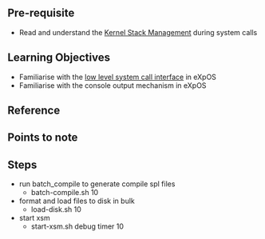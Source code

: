 ## Pre-requisite

-  Read and understand the [Kernel Stack Management](https://exposnitc.github.io/os_design-files/stack_smcall.html) during system calls  

## Learning Objectives 

- Familiarise with the [low level system call interface](https://exposnitc.github.io/abi.html) in eXpOS
- Familiarise with the console output mechanism in eXpOS

## Reference

## Points to note

## Steps

- run batch_compile to generate compile spl files
  - batch-compile.sh 10
- format and load files to disk in bulk
  - load-disk.sh 10
- start xsm
  - start-xsm.sh debug timer 10

